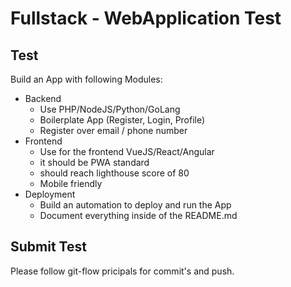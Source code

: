 # Fullstack - WebApplication Test

## Test

Build an App with following Modules:
- Backend
    - Use PHP/NodeJS/Python/GoLang
    - Boilerplate App (Register, Login, Profile)
    - Register over email / phone number
- Frontend
    - Use for the frontend VueJS/React/Angular
    - it should be PWA standard
    - should reach lighthouse score of 80
    - Mobile friendly
- Deployment
    - Build an automation to deploy and run the App
    - Document everything inside of the README.md

## Submit Test
Please follow git-flow pricipals for commit's and push.